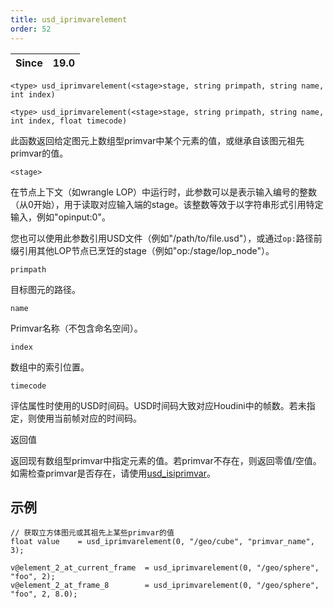 ```yaml
---
title: usd_iprimvarelement
order: 52
---
```

| Since | 19.0 |
| --- | --- |

`<type> usd_iprimvarelement(<stage>stage, string primpath, string name, int index)`

`<type> usd_iprimvarelement(<stage>stage, string primpath, string name, int index, float timecode)`

此函数返回给定图元上数组型primvar中某个元素的值，或继承自该图元祖先primvar的值。

`<stage>`

在节点上下文（如wrangle LOP）中运行时，此参数可以是表示输入编号的整数（从0开始），用于读取对应输入端的stage。该整数等效于以字符串形式引用特定输入，例如"opinput:0"。

您也可以使用此参数引用USD文件（例如"/path/to/file.usd"），或通过`op:`路径前缀引用其他LOP节点已烹饪的stage（例如"op:/stage/lop_node"）。

`primpath`

目标图元的路径。

`name`

Primvar名称（不包含命名空间）。

`index`

数组中的索引位置。

`timecode`

评估属性时使用的USD时间码。USD时间码大致对应Houdini中的帧数。若未指定，则使用当前帧对应的时间码。

返回值

返回现有数组型primvar中指定元素的值。若primvar不存在，则返回零值/空值。如需检查primvar是否存在，请使用[usd_isiprimvar](./usd_isiprimvar "检查图元或其祖先是否具有指定名称的primvar。")。

## 示例

```vex
// 获取立方体图元或其祖先上某些primvar的值
float value    = usd_iprimvarelement(0, "/geo/cube", "primvar_name", 3);

v@element_2_at_current_frame  = usd_iprimvarelement(0, "/geo/sphere", "foo", 2);
v@element_2_at_frame_8        = usd_iprimvarelement(0, "/geo/sphere", "foo", 2, 8.0);

```
